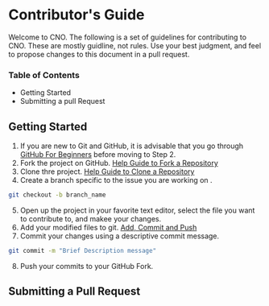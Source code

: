 
# Contributor's Guide
Welcome to CNO.
The following is a set of guidelines for contributing to CNO.
These are mostly guidline, not rules. Use your best judgment, and feel to propose changes to this document in a pull request. 

### Table of Contents
* Getting Started
* Submitting a pull Request

## Getting Started
1. If you are new to Git and GitHub, it is advisable that you go through [GitHub For Beginners](https://readwrite.com/2013/09/30/understanding-github-a-journey-for-beginners-part-1/) before moving to Step 2.
2. Fork the project on GitHub. [Help Guide to Fork a Repository](https://docs.github.com/en/github/getting-started-with-github/fork-a-repo)
3. Clone thre project. [Help Guide to Clone a Repository](https://docs.github.com/en/github/creating-cloning-and-archiving-repositories/cloning-a-repository)
4. Create a branch specific to the issue you are working on .
```bash
git checkout -b branch_name
```
5. Open up the project in your favorite text editor, select the file you want to contribute to, and makee your changes.
6. Add your modified files to git. [Add, Commit and Push](https://www.datacamp.com/community/tutorials/git-push-pull)
7. Commit your changes using a descriptive commit message. 
```bash
git commit -m "Brief Description message"
```
8. Push your commits to your GitHub Fork.

## Submitting a Pull Request
